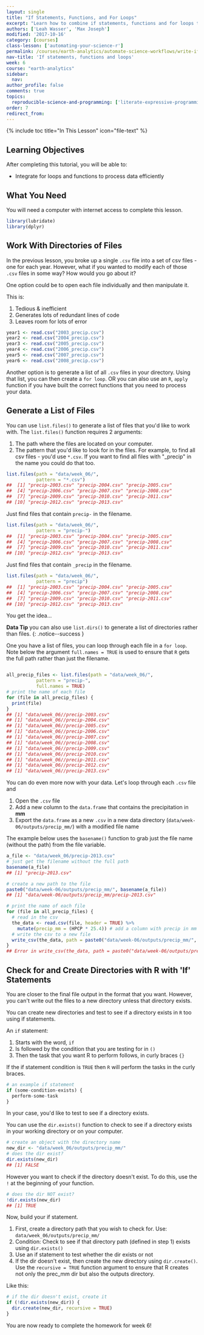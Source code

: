```yaml
---
layout: single
title: "If Statements, Functions, and For Loops"
excerpt: "Learn how to combine if statements, functions and for loops to process sets of text files."
authors: ['Leah Wasser', 'Max Joseph']
modified: '2017-10-16'
category: [courses]
class-lesson: ['automating-your-science-r']
permalink: /courses/earth-analytics/automate-science-workflows/write-if-statements-and-modify-files-r/
nav-title: 'If statements, functions and loops'
week: 6
course: "earth-analytics"
sidebar:
  nav:
author_profile: false
comments: true
topics:
  reproducible-science-and-programming: ['literate-expressive-programming', 'functions']
order: 7
redirect_from:
---
```


{% include toc title="In This Lesson" icon="file-text" %}



<div class='notice--success' markdown="1">

## <i class="fa fa-graduation-cap" aria-hidden="true"></i> Learning Objectives

After completing this tutorial, you will be able to:

* Integrate for loops and functions to process data efficiently

## <i class="fa fa-check-square-o fa-2" aria-hidden="true"></i> What You Need

You will need a computer with internet access to complete this lesson.

</div>



```r
library(lubridate)
library(dplyr)
```

## Work With Directories of Files

In the previous lesson, you broke up a single `.csv` file into a set of csv files -
one for each year. However, what if you wanted to modify each of those `.csv` files
in some way? How would you go about it?

One option could be to open each file individually and then manipulate it.

This is:

1. Tedious & inefficient
1. Generates lots of redundant lines of code
1. Leaves room for lots of error



```r
year1 <- read.csv("2003_precip.csv")
year2 <- read.csv("2004_precip.csv")
year3 <- read.csv("2005_precip.csv")
year4 <- read.csv("2006_precip.csv")
year5 <- read.csv("2007_precip.csv")
year6 <- read.csv("2008_precip.csv")

```

Another option is to generate a list of all `.csv` files in your directory. Using that
list, you can then create a `for loop`. OR you can also use an `R`, `apply` function if
you have built the correct functions that you need to process your data.

## Generate a List of Files

You can use `list.files()` to generate a list of files that you'd like to work
with. The `list.files()` function requires 2 arguments:

1. The path where the files are located on your computer.
1. The pattern that you'd like to look for in the files. For example, to find all csv files - you'd use `*.csv`. If you want to find all files with "_precip" in the name you could do that too.


```r
list.files(path = "data/week_06/",
           pattern = "*.csv")
##  [1] "precip-2003.csv" "precip-2004.csv" "precip-2005.csv"
##  [4] "precip-2006.csv" "precip-2007.csv" "precip-2008.csv"
##  [7] "precip-2009.csv" "precip-2010.csv" "precip-2011.csv"
## [10] "precip-2012.csv" "precip-2013.csv"
```

Just find files that contain `precip-` in the filename.


```r
list.files(path = "data/week_06/",
           pattern = "precip-")
##  [1] "precip-2003.csv" "precip-2004.csv" "precip-2005.csv"
##  [4] "precip-2006.csv" "precip-2007.csv" "precip-2008.csv"
##  [7] "precip-2009.csv" "precip-2010.csv" "precip-2011.csv"
## [10] "precip-2012.csv" "precip-2013.csv"
```

Just find files that contain `_precip` in the filename.


```r
list.files(path = "data/week_06/",
           pattern = "precip")
##  [1] "precip-2003.csv" "precip-2004.csv" "precip-2005.csv"
##  [4] "precip-2006.csv" "precip-2007.csv" "precip-2008.csv"
##  [7] "precip-2009.csv" "precip-2010.csv" "precip-2011.csv"
## [10] "precip-2012.csv" "precip-2013.csv"
```

You get the idea...


<i class="fa fa-star" aria-hidden="true"></i> **Data Tip** you can also use `list.dirs()` to generate a list of directories rather than files.
{: .notice--success }


One you have a list of files, you can loop through each file in a `for loop`.
Note below the argument `full.names = TRUE` is used to ensure that `R` gets the
full path rather than just the filename.


```r

all_precip_files <- list.files(path = "data/week_06/",
           pattern = "precip-",
           full.names = TRUE)
# print the name of each file
for (file in all_precip_files) {
  print(file)
}
## [1] "data/week_06//precip-2003.csv"
## [1] "data/week_06//precip-2004.csv"
## [1] "data/week_06//precip-2005.csv"
## [1] "data/week_06//precip-2006.csv"
## [1] "data/week_06//precip-2007.csv"
## [1] "data/week_06//precip-2008.csv"
## [1] "data/week_06//precip-2009.csv"
## [1] "data/week_06//precip-2010.csv"
## [1] "data/week_06//precip-2011.csv"
## [1] "data/week_06//precip-2012.csv"
## [1] "data/week_06//precip-2013.csv"
```

You can do even more now with your data. Let's loop through each `.csv` file and

1. Open the `.csv` file
1. Add a new column to the `data.frame` that contains the precipitation in **mm**
1. Export the `data.frame` as a new `.csv` in a new data directory (`data/week-06/outputs/precip_mm/`) with a modified file name


The example below uses the `basename()` function to grab just the file name (without the path)
from the file variable.


```r
a_file <- "data/week_06/precip-2013.csv"
# just get the filename without the full path
basename(a_file)
## [1] "precip-2013.csv"

# create a new path to the file
paste0("data/week-06/outputs/precip_mm/", basename(a_file))
## [1] "data/week-06/outputs/precip_mm/precip-2013.csv"
```



```r
# print the name of each file
for (file in all_precip_files) {
  # read in the csv
  the_data <- read.csv(file, header = TRUE) %>%
    mutate(precip_mm = (HPCP * 25.4)) # add a column with precip in mm
  # write the csv to a new file
  write_csv(the_data, path = paste0("data/week-06/outputs/precip_mm/", basename(file)))
}
## Error in write_csv(the_data, path = paste0("data/week-06/outputs/precip_mm/", : could not find function "write_csv"
```


## Check for and Create Directories with R with 'If' Statements

You are closer to the final file output in the format that you want. However,
you can't write out the files to a new directory unless that directory exists.

You can create new directories and test to see if a directory exists in `R` too
using if statements.

An `if` statement:

1. Starts with the word, `if`
1. Is followed by the condition that you are testing for in `()`
1. Then the task that you want R to perform follows, in curly braces `{}`

If the if statement condition is `TRUE` then `R` will perform the tasks in the
curly braces.

```r
# an example if statement
if (some-condition-exists) {
  perform-some-task
}
```
In your case, you'd like to test to see if a directory exists.

You can use the `dir.exists()` function to check to see if a directory exists in
your working directory or on your computer.





```r
# create an object with the directory name
new_dir <- "data/week_06/outputs/precip_mm/"
# does the dir exist?
dir.exists(new_dir)
## [1] FALSE
```

However you want to check if the directory doesn't exist. To do this, use the `!`
at the beginning of your function.


```r
# does the dir NOT exist?
!dir.exists(new_dir)
## [1] TRUE
```

Now, build your if statement.

1. First, create a directory path that you wish to check for. Use: `data/week_06/outputs/precip_mm/`
2. Condition: Check to see if that directory path (defined in step 1) exists using `dir.exists()`
3. Use an if statement to test whether the dir exists or not
4. If the dir doesn't exist, then create the new directory using `dir.create()`. Use the `recursive = TRUE` function argument to ensure that R creates not only the prec_mm dir but also the outputs directory.

Like this:


```r
# if the dir doesn't exist, create it
if (!dir.exists(new_dir)) {
  dir.create(new_dir, recursive = TRUE)
}
```

You are now ready to complete the homework for week 6!

